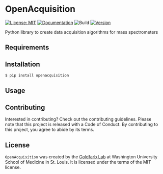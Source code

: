 # OpenAcquisition
[![License: MIT](https://img.shields.io/github/license/DennisGoldfarb/OpenAcquisition)](https://opensource.org/licenses/MIT)
[![Documentation](https://readthedocs.org/projects/openacquisition/badge/?style=flat)](https://openacquisition.readthedocs.io/en/main/)
![Build](https://github.com/DennisGoldfarb/OpenAcquisition/actions/workflows/ci-cd.yml/badge.svg)
[![Version](https://img.shields.io/pypi/v/openacquisition)](https://pypi.org/project/openacquisition/)

Python library to create data acquisition algorithms for mass spectrometers

## Requirements

## Installation

```bash
$ pip install openacquisition
```

## Usage

## Contributing
Interested in contributing? Check out the contributing guidelines. 
Please note that this project is released with a Code of Conduct. 
By contributing to this project, you agree to abide by its terms.

## License
`OpenAcquisition` was created by the [Goldfarb Lab](https://sites.wustl.edu/goldfarblab) at Washington University School of Medicine in St. Louis. It is licensed under the terms of the MIT license.
